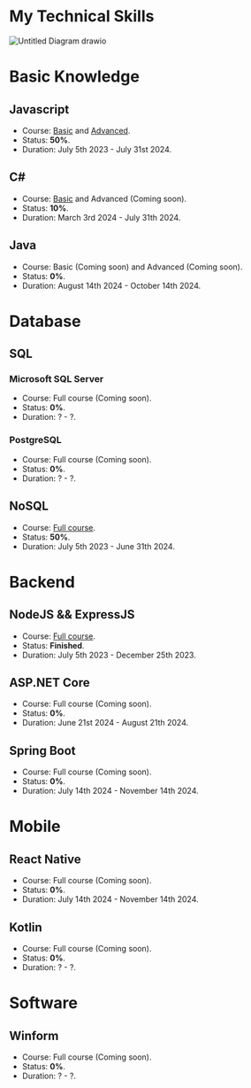 # My Technical Skills

![Untitled Diagram drawio](https://github.com/homanhquan1812/My-Technical-Skills/assets/130955957/dcddf438-897f-4419-994e-dc13a116af38)

# Basic Knowledge
## Javascript
* Course: [Basic](https://fullstack.edu.vn/learning/javascript-co-ban) and [Advanced](https://fullstack.edu.vn/learning/javascript-nang-cao).
* Status: <b>50%</b>.
* Duration: July 5th 2023 - July 31st 2024. 
## C#
* Course: [Basic](https://youtu.be/YrtFtdTTfv0?si=LHVkNG1ercbSVPUG) and Advanced (Coming soon).
* Status: <b>10%</b>.
* Duration: March 3rd 2024 - July 31th 2024. 
## Java
* Course: Basic (Coming soon) and Advanced (Coming soon).
* Status: <b>0%</b>.
* Duration: August 14th 2024 - October 14th 2024.
# Database
## SQL
### Microsoft SQL Server
* Course: Full course (Coming soon).
* Status: <b>0%</b>.
* Duration: ? - ?.
### PostgreSQL
* Course: Full course (Coming soon).
* Status: <b>0%</b>.
* Duration: ? - ?. 
## NoSQL
* Course: [Full course](https://www.youtube.com/watch?v=aDd4HiGQSIU).
* Status: <b>50%</b>.
* Duration: July 5th 2023 - June 31th 2024. 
# Backend
## NodeJS && ExpressJS
* Course: [Full course](https://fullstack.edu.vn/learning/nodejs).
* Status: <b>Finished</b>.
* Duration: July 5th 2023 - December 25th 2023.
## ASP.NET Core
* Course: Full course (Coming soon).
* Status: <b>0%</b>.
* Duration: June 21st 2024 - August 21th 2024. 
## Spring Boot
* Course: Full course (Coming soon).
* Status: <b>0%</b>.
* Duration: July 14th 2024 - November 14th 2024. 
# Mobile
## React Native
* Course: Full course (Coming soon).
* Status: <b>0%</b>.
* Duration: July 14th 2024 - November 14th 2024. 
## Kotlin
* Course: Full course (Coming soon).
* Status: <b>0%</b>.
* Duration: ? - ?. 
# Software
## Winform
* Course: Full course (Coming soon).
* Status: <b>0%</b>.
* Duration: ? - ?. 

